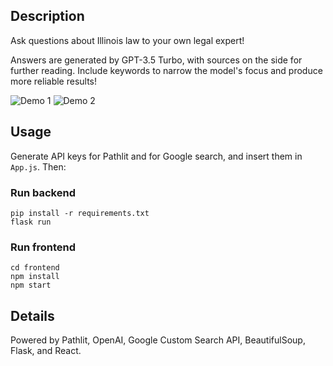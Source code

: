 ## Description
Ask questions about Illinois law to your own legal expert!

Answers are generated by GPT-3.5 Turbo, with sources on the side for further reading. Include keywords to narrow the model's focus and produce more reliable results!

![Demo 1](https://i.imgur.com/U749VGQ.png)
![Demo 2](https://i.imgur.com/r7D9Xms.png)

## Usage
Generate API keys for Pathlit and for Google search, and insert them in `App.js`. Then:

### Run backend
```
pip install -r requirements.txt
flask run
```

### Run frontend
```
cd frontend
npm install
npm start
```

## Details
Powered by Pathlit, OpenAI, Google Custom Search API, BeautifulSoup, Flask, and React.

